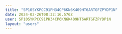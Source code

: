 ```yaml
---
title: "SP10SYKPCC91PH34CP6KN6K409HT6ARTGFZPYDP1N"
date: 2024-02-26T08:32:16.576Z
user: SP10SYKPCC91PH34CP6KN6K409HT6ARTGFZPYDP1N
layout: "users"
---
```

    